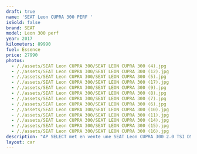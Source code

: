 ```yaml
---
draft: true
name: 'SEAT Leon CUPRA 300 PERF '
isSold: false
brand: SEAT
model: Leon 300 perf
year: 2017
kilometers: 89990
fuel: Essence
price: 27990
photos:
  - /./assets/SEAT Leon CUPRA 300/SEAT LEON CUPRA 300 (4).jpg
  - /./assets/SEAT Leon CUPRA 300/SEAT LEON CUPRA 300 (12).jpg
  - /./assets/SEAT Leon CUPRA 300/SEAT LEON CUPRA 300 (5).jpg
  - /./assets/SEAT Leon CUPRA 300/SEAT LEON CUPRA 300 (17).jpg
  - /./assets/SEAT Leon CUPRA 300/SEAT LEON CUPRA 300 (9).jpg
  - /./assets/SEAT Leon CUPRA 300/SEAT LEON CUPRA 300 (8).jpg
  - /./assets/SEAT Leon CUPRA 300/SEAT LEON CUPRA 300 (7).jpg
  - /./assets/SEAT Leon CUPRA 300/SEAT LEON CUPRA 300 (6).jpg
  - /./assets/SEAT Leon CUPRA 300/SEAT LEON CUPRA 300 (10).jpg
  - /./assets/SEAT Leon CUPRA 300/SEAT LEON CUPRA 300 (11).jpg
  - /./assets/SEAT Leon CUPRA 300/SEAT LEON CUPRA 300 (14).jpg
  - /./assets/SEAT Leon CUPRA 300/SEAT LEON CUPRA 300 (15).jpg
  - /./assets/SEAT Leon CUPRA 300/SEAT LEON CUPRA 300 (16).jpg
description: "AP SELECT met en vente une SEAT Leon CUPRA 300 2.0 TSI DSG6 pack performance Cupra Orange\nModèle du 07/2017 avec 89900km.\n\nCouleur Mystère blue métal, intérieur bi matière Cuir / Alcantara, pack Carbon\n\nCarte Grise française sans malus \U0001F1EB\U0001F1F7\n\nLe véhicule possède son carnet complet SEAT avec historique limpide.\n\nService huile, pneus et freins neuf effectués pour la vente.\n\nÉquipements et options :\n- Boîte DSG 6\n- Toit Panoramique\n- Pack Performance [Coordonnées masquées]ein Brembo\n- Pack Carbon intérieur\n- Sièges Performance\n- Sièges Chauffants\n- Intérieur bi matière Cuir / Alcantara\n- Système Hifi SEAT Sound\n- Suspensions dynamiques DCC\n- Régulateur adaptatif ACC\n- Navigation 3D Europe\n- Feux de jour à LED\n- Controle automatique des feux de route ALS\n- Parc distance contrôle PDC avant / arrière\n- Caméra de recul\n- Vitrage arrière surteinté\n- Connexion Ipod et USB\n- Volant sport multifonctions\n- Affichage multifonctions plus\n- Climatisation bi zone\n- Éclairage et essuie-glaces automatique\n- Rétroviseurs rabattable électriquement et chauffants\n- Rétroviseurs int / ext Electrochrome\n- Bluetooth\n- Éclairage d ambiance\n\nDisponible et visible sur RDV pour acheteur sérieux.\n\nPossibilité d'une garantie 3, 6 ou 12 mois en supplément.\n\nRéalisation des démarches d'immatriculation.\n\nAP SELECT c'est des solutions de courtage et conciergerie sur mesure pour profiter librement de sa passion et de son patrimoine.\n\nPrenez le volant, AP SELECT s'occupe du reste."
layout: car
---
```


